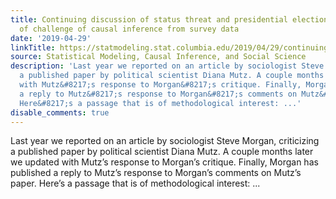 ```yaml
---
title: Continuing discussion of status threat and presidential elections, with discussion
  of challenge of causal inference from survey data
date: '2019-04-29'
linkTitle: https://statmodeling.stat.columbia.edu/2019/04/29/continuing-discussion-of-status-threat-and-presidential-elections-with-discussion-of-challenge-of-causal-inference-from-survey-data/
source: Statistical Modeling, Causal Inference, and Social Science
description: 'Last year we reported on an article by sociologist Steve Morgan, criticizing
  a published paper by political scientist Diana Mutz. A couple months later we updated
  with Mutz&#8217;s response to Morgan&#8217;s critique. Finally, Morgan has published
  a reply to Mutz&#8217;s response to Morgan&#8217;s comments on Mutz&#8217;s paper.
  Here&#8217;s a passage that is of methodological interest: ...'
disable_comments: true
---
```

Last year we reported on an article by sociologist Steve Morgan, criticizing a published paper by political scientist Diana Mutz. A couple months later we updated with Mutz&#8217;s response to Morgan&#8217;s critique. Finally, Morgan has published a reply to Mutz&#8217;s response to Morgan&#8217;s comments on Mutz&#8217;s paper. Here&#8217;s a passage that is of methodological interest: ...